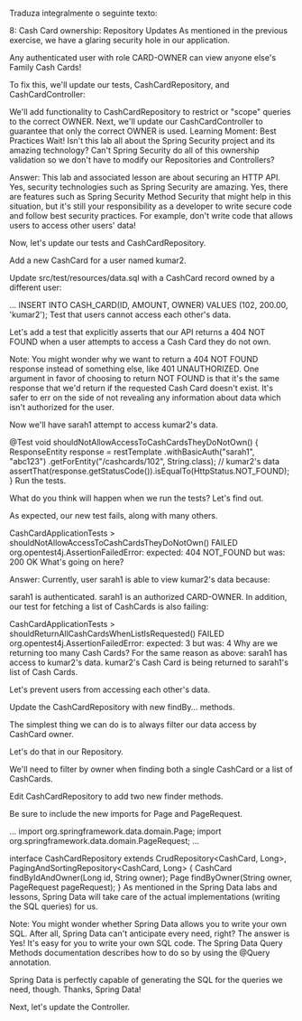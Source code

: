 Traduza integralmente o seguinte texto:

8: Cash Card ownership: Repository Updates
As mentioned in the previous exercise, we have a glaring security hole in our application.

Any authenticated user with role CARD-OWNER can view anyone else's Family Cash Cards!

To fix this, we'll update our tests, CashCardRepository, and CashCardController:

We'll add functionality to CashCardRepository to restrict or "scope" queries to the correct OWNER.
Next, we'll update our CashCardController to guarantee that only the correct OWNER is used.
Learning Moment: Best Practices
Wait! Isn't this lab all about the Spring Security project and its amazing technology? Can't Spring Security do all of this ownership validation so we don't have to modify our Repositories and Controllers?

Answer: This lab and associated lesson are about securing an HTTP API. Yes, security technologies such as Spring Security are amazing. Yes, there are features such as Spring Security Method Security that might help in this situation, but it's still your responsibility as a developer to write secure code and follow best security practices. For example, don't write code that allows users to access other users' data!

Now, let's update our tests and CashCardRepository.

Add a new CashCard for a user named kumar2.

Update src/test/resources/data.sql with a CashCard record owned by a different user:

...
INSERT INTO CASH_CARD(ID, AMOUNT, OWNER) VALUES (102, 200.00, 'kumar2');
Test that users cannot access each other's data.

Let's add a test that explicitly asserts that our API returns a 404 NOT FOUND when a user attempts to access a Cash Card they do not own.

Note: You might wonder why we want to return a 404 NOT FOUND response instead of something else, like 401 UNAUTHORIZED. One argument in favor of choosing to return NOT FOUND is that it's the same response that we'd return if the requested Cash Card doesn't exist. It's safer to err on the side of not revealing any information about data which isn't authorized for the user.

Now we'll have sarah1 attempt to access kumar2's data.

@Test
void shouldNotAllowAccessToCashCardsTheyDoNotOwn() {
    ResponseEntity<String> response = restTemplate
      .withBasicAuth("sarah1", "abc123")
      .getForEntity("/cashcards/102", String.class); // kumar2's data
    assertThat(response.getStatusCode()).isEqualTo(HttpStatus.NOT_FOUND);
}
Run the tests.

What do you think will happen when we run the tests? Let's find out.

As expected, our new test fails, along with many others.

CashCardApplicationTests > shouldNotAllowAccessToCashCardsTheyDoNotOwn() FAILED
 org.opentest4j.AssertionFailedError:
 expected: 404 NOT_FOUND
  but was: 200 OK
What's going on here?

Answer: Currently, user sarah1 is able to view kumar2's data because:

sarah1 is authenticated.
sarah1 is an authorized CARD-OWNER.
In addition, our test for fetching a list of CashCards is also failing:

CashCardApplicationTests > shouldReturnAllCashCardsWhenListIsRequested() FAILED
 org.opentest4j.AssertionFailedError:
 expected: 3
  but was: 4
Why are we returning too many Cash Cards? For the same reason as above: sarah1 has access to kumar2's data. kumar2's Cash Card is being returned to sarah1's list of Cash Cards.

Let's prevent users from accessing each other's data.

Update the CashCardRepository with new findBy... methods.

The simplest thing we can do is to always filter our data access by CashCard owner.

Let's do that in our Repository.

We'll need to filter by owner when finding both a single CashCard or a list of CashCards.

Edit CashCardRepository to add two new finder methods.

Be sure to include the new imports for Page and PageRequest.

...
import org.springframework.data.domain.Page;
import org.springframework.data.domain.PageRequest;
...

interface CashCardRepository extends CrudRepository<CashCard, Long>, PagingAndSortingRepository<CashCard, Long> {
   CashCard findByIdAndOwner(Long id, String owner);
   Page<CashCard> findByOwner(String owner, PageRequest pageRequest);
}
As mentioned in the Spring Data labs and lessons, Spring Data will take care of the actual implementations (writing the SQL queries) for us.

Note: You might wonder whether Spring Data allows you to write your own SQL. After all, Spring Data can't anticipate every need, right? The answer is Yes! It's easy for you to write your own SQL code. The Spring Data Query Methods documentation describes how to do so by using the @Query annotation.

Spring Data is perfectly capable of generating the SQL for the queries we need, though. Thanks, Spring Data!

Next, let's update the Controller.